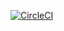 [![CircleCI](https://circleci.com/gh/clamorisse/workers-safety-website.svg?style=shield&svg)](https://circleci.com/gh/clamorisse/workers-safety-website)
